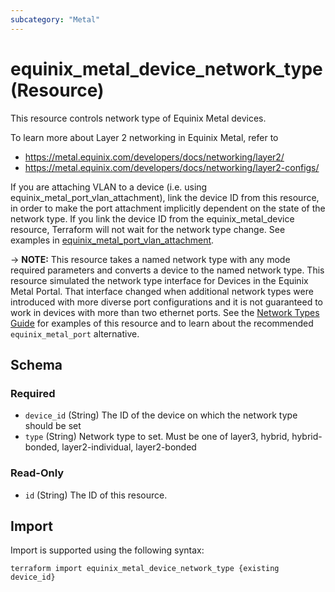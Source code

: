 ```yaml
---
subcategory: "Metal"
---
```


# equinix_metal_device_network_type (Resource)

This resource controls network type of Equinix Metal devices.

To learn more about Layer 2 networking in Equinix Metal, refer to

* https://metal.equinix.com/developers/docs/networking/layer2/
* https://metal.equinix.com/developers/docs/networking/layer2-configs/

If you are attaching VLAN to a device (i.e. using equinix_metal_port_vlan_attachment), link the device ID from this resource, in order to make the port attachment implicitly dependent on the state of the network type. If you link the device ID from the equinix_metal_device resource, Terraform will not wait for the network type change. See examples in [equinix_metal_port_vlan_attachment](port_vlan_attachment).

-> **NOTE:** This resource takes a named network type with any mode required parameters and converts a device to the named network type. This resource simulated the network type interface for Devices in the Equinix Metal Portal. That interface changed when additional network types were introduced with more diverse port configurations and it is not guaranteed to work in devices with more than two ethernet ports. See the [Network Types Guide](../guides/network_types.md) for examples of this resource and to learn about the recommended `equinix_metal_port` alternative.



<!-- schema generated by tfplugindocs -->
## Schema

### Required

- `device_id` (String) The ID of the device on which the network type should be set
- `type` (String) Network type to set. Must be one of layer3, hybrid, hybrid-bonded, layer2-individual, layer2-bonded

### Read-Only

- `id` (String) The ID of this resource.

## Import

Import is supported using the following syntax:

```shell
terraform import equinix_metal_device_network_type {existing device_id}
```
